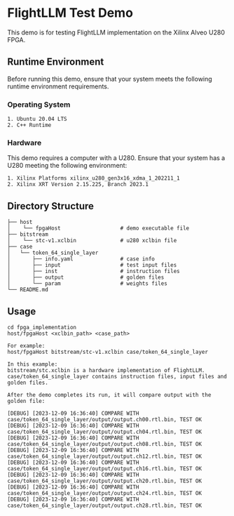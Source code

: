 # FlightLLM Test Demo

This demo is for testing FlightLLM implementation on the Xilinx Alveo U280 FPGA.

## Runtime Environment

Before running this demo, ensure that your system meets the following runtime environment requirements.

### Operating System
```plaintext
1. Ubuntu 20.04 LTS
2. C++ Runtime
```
### Hardware

This demo requires a computer with a U280. Ensure that your system has a U280 meeting the following environment:
```plaintext
1. Xilinx Platforms xilinx_u280_gen3x16_xdma_1_202211_1
2. Xilinx XRT Version 2.15.225, Branch 2023.1
```

## Directory Structure
```plaintext
├── host                          
│    └── fpgaHost                   # demo executable file
├── bitstream                          
│    └── stc-v1.xclbin              # u280 xclbin file
├── case                            
│   └── token_64_single_layer    
│       ├── info.yaml               # case info    
│       ├── input                   # test input files
│       ├── inst                    # instruction files
│       ├── output                  # golden files
│       └── param                   # weights files
└── README.md
```

## Usage
```plaintext
cd fpga_implementation
host/fpgaHost <xclbin_path> <case_path>

For example:
host/fpgaHost bitstream/stc-v1.xclbin case/token_64_single_layer

In this example:
bitstream/stc.xclbin is a hardware implementation of FlightLLM.
case/token_64_single_layer contains instruction files, input files and golden files. 

After the demo completes its run, it will compare output with the golden file:

[DEBUG] [2023-12-09 16:36:40] COMPARE WITH case/token_64_single_layer/output/output.ch00.rtl.bin, TEST OK
[DEBUG] [2023-12-09 16:36:40] COMPARE WITH case/token_64_single_layer/output/output.ch04.rtl.bin, TEST OK
[DEBUG] [2023-12-09 16:36:40] COMPARE WITH case/token_64_single_layer/output/output.ch08.rtl.bin, TEST OK
[DEBUG] [2023-12-09 16:36:40] COMPARE WITH case/token_64_single_layer/output/output.ch12.rtl.bin, TEST OK
[DEBUG] [2023-12-09 16:36:40] COMPARE WITH case/token_64_single_layer/output/output.ch16.rtl.bin, TEST OK
[DEBUG] [2023-12-09 16:36:40] COMPARE WITH case/token_64_single_layer/output/output.ch20.rtl.bin, TEST OK
[DEBUG] [2023-12-09 16:36:40] COMPARE WITH case/token_64_single_layer/output/output.ch24.rtl.bin, TEST OK
[DEBUG] [2023-12-09 16:36:40] COMPARE WITH case/token_64_single_layer/output/output.ch28.rtl.bin, TEST OK
```
